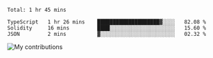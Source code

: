 <!--START_SECTION:waka-->
```text
Total: 1 hr 45 mins

TypeScript   1 hr 26 mins    ████████████████████▓░░░░   82.08 % 
Solidity     16 mins         ████░░░░░░░░░░░░░░░░░░░░░   15.60 % 
JSON         2 mins          ▓░░░░░░░░░░░░░░░░░░░░░░░░   02.32 % 
```
<!--END_SECTION:waka-->
<img src="https://github-readme-streak-stats.herokuapp.com/?user=pahas&theme=white" alt="My contributions" />

